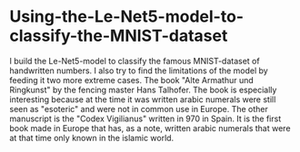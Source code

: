 # Using-the-Le-Net5-model-to-classify-the-MNIST-dataset

I build the Le-Net5-model to classify the famous MNIST-dataset of handwritten numbers. I also try to find the limitations of the model by feeding it two more extreme cases.
The book "Alte Armathur und Ringkunst" by the fencing master Hans Talhofer. The book is especially interesting because at the time it was written arabic numerals were still seen as "esoteric" and were not in common use in Europe. The other manuscript is the "Codex Vigilianus" written in 970 in Spain. 
It is the first book made in Europe that has, as a note, written arabic numerals that were at that time only known in the islamic world.
